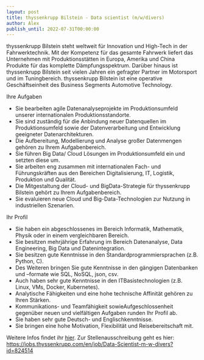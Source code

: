 ```yaml
---
layout: post
title: thyssenkrupp Bilstein - Data scientist (m/w/divers)
author: Alex
publish_until: 2022-07-31T00:00:00
---
```


thyssenkrupp Bilstein steht weltweit für Innovation und High-Tech in der Fahrwerktechnik. Mit der Kompetenz für das gesamte Fahrwerk liefert das Unternehmen mit Produktionsstätten in Europa, Amerika und China Produkte für das komplette Dämpfungsspektrum. Darüber hinaus ist thyssenkrupp Bilstein seit vielen Jahren ein gefragter Partner im Motorsport und im Tuningbereich. thyssenkrupp Bilstein ist eine operative Geschäftseinheit des Business Segments Automotive Technology.


Ihre Aufgaben

  *  Sie bearbeiten agile Datenanalyseprojekte im Produktionsumfeld unserer internationalen Produktionsstandorte.
  *  Sie sind zuständig für die Anbindung neuer Datenquellen im Produktionsumfeld sowie der Datenverarbeitung und Entwicklung geeigneter Datenarchitekturen.
  *  Die Aufbereitung, Modellierung und Analyse großer Datenmengen gehören zu Ihrem Aufgabenbereich.
  *  Sie führen Big Data/ Cloud Lösungen im Produktionsumfeld ein und setzten diese um.
  *  Sie arbeiten eng zusammen mit internationalen Fach- und Führungskräften aus den Bereichen Digitalisierung, IT, Logistik, Produktion und Qualität.
  * Die Mitgestaltung der Cloud- und BigData-Strategie für thyssenkrupp Bilstein gehört zu Ihrem Aufgabenbereich.
  * Sie evaluieren neue Cloud und Big-Data-Technologien zur Nutzung in industriellen Szenarien.


Ihr Profil

   * Sie haben ein abgeschlossenes im Bereich Informatik, Mathematik, Physik oder in einem vergleichbaren Bereich.
   * Sie besitzen mehrjährige Erfahrung im Bereich Datenanalyse, Data Engineering, Big Data und Datenintegration.
   * Sie besitzen gute Kenntnisse in den Standardprogrammiersprachen (z.B. Python, C).
   * Des Weiteren bringen Sie gute Kenntnisse in den gängigen Datenbanken und –formate wie SQL, NoSQL, json, csv.
   * Auch haben sehr gute Kenntnisse in den ITBasistechnologien (z.B. Linux, VMs, Docker, Kubernetes).
   * Analytische Fähigkeiten und eine hohe technische Affinität gehören zu Ihren Stärken.
   * Kommunikations- und Teamfähigkeit sowieAufgeschlossenheit gegenüber neuen und vielfältigen Aufgaben runden Ihr Profil ab.
   * Sie haben sehr gute Deutsch- und Englischkenntnisse.
   * Sie bringen eine hohe Motivation, Flexibilität und Reisebereitschaft mit.


Weitere Infos findet ihr [hier](/dokumente/ausschreibungen_jobboerse/2022-04-14_DataScientist_tkbilstein.pdf).
Zur Stellenausschreibung geht es hier: https://jobs.thyssenkrupp.com/en/job/Data-Scientist-m-w-divers?id=824514
